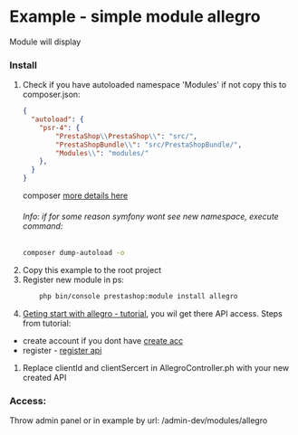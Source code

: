 # Example - simple module allegro
Module will display
### Install

1. Check if you have autoloaded namespace 'Modules' if not copy this to composer.json:
    ```json
    {
      "autoload": {
        "psr-4": {
            "PrestaShop\\PrestaShop\\": "src/",
            "PrestaShopBundle\\": "src/PrestaShopBundle/",
            "Modules\\": "modules/"
        },
      }
    }
    ```
    composer [more details here](https://getcomposer.org/doc/01-basic-usage.md)
    ###### Info: if for some reason symfony wont see new namespace, execute command:
    ```bash
    composer dump-autoload -o
    ```
1. Copy this example to the root project
1. Register new module in ps:
    ```bash
        php bin/console prestashop:module install allegro
    ```
1. [Geting start with allegro - tutorial](https://developer.allegro.pl/getting_started/#jak-zarejestrowa%c4%87-now%c4%85-aplikacj%c4%99), you wil get there API access.
  Steps from tutorial:
  * create account if you dont have [create acc](https://allegro.pl.allegrosandbox.pl/rejestracja)
  * register - [register api](https://apps.developer.allegro.pl.allegrosandbox.pl/new)
1. Replace clientId and clientSercert in AllegroController.ph with your new created API

### Access:
Throw admin panel or in example by url: /admin-dev/modules/allegro
